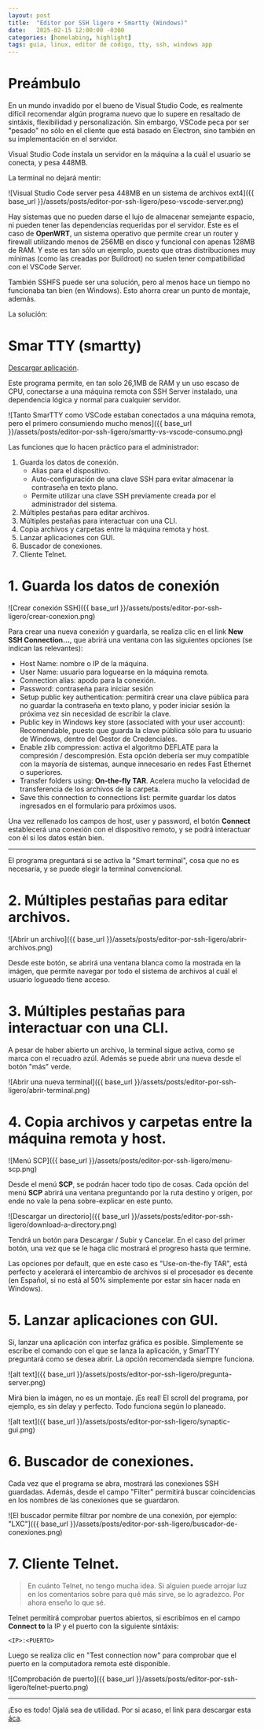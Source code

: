 ```yaml
---
layout: post
title:  "Editor por SSH ligero • Smartty (Windows)"
date:   2025-02-15 12:00:00 -0300
categories: [homelabing, highlight]
tags: guia, linux, editor de codigo, tty, ssh, windows app
---
```


# Preámbulo

En un mundo invadido por el bueno de Visual Studio Code, es realmente difícil recomendar algún programa nuevo que lo supere en resaltado de sintáxis, flexibilidad y personalización. Sin embargo, VSCode peca por ser "pesado" no sólo en el cliente que está basado en Electron, sino también en su implementación en el servidor.

Visual Studio Code instala un servidor en la máquina a la cuál el usuario se conecta, y pesa 448MB.

La terminal no dejará mentir:

![Visual Studio Code server pesa 448MB en un sistema de archivos ext4]({{ base_url }}/assets/posts/editor-por-ssh-ligero/peso-vscode-server.png)

Hay sistemas que no pueden darse el lujo de almacenar semejante espacio, ni pueden tener las dependencias requeridas por el servidor. Este es el caso de **OpenWRT**, un sistema operativo que permite crear un router y firewall utilizando menos de 256MB en disco y funcional con apenas 128MB de RAM. Y este es tan sólo un ejemplo, puesto que otras distribuciones muy mínimas (como las creadas por Buildroot) no suelen tener compatibilidad con el VSCode Server.

También SSHFS puede ser una solución, pero al menos hace un tiempo no funcionaba tan bien (en Windows). Esto ahorra crear un punto de montaje, además.

La solución:

# Smar TTY (smartty)

[Descargar aplicación](https://sysprogs.com/SmarTTY/download/).

Este programa permite, en tan solo 26,1MB de RAM y un uso escaso de CPU, conectarse a una máquina remota con SSH Server instalado, una dependencia lógica y normal para cualquier servidor.

![Tanto SmarTTY como VSCode estaban conectados a una máquina remota, pero el primero consumiendo mucho menos]({{ base_url }}/assets/posts/editor-por-ssh-ligero/smartty-vs-vscode-consumo.png)

Las funciones que lo hacen práctico para el administrador:

1. Guarda los datos de conexión.
   - Alias para el dispositivo.
   - Auto-configuración de una clave SSH para evitar almacenar la contraseña en texto plano.
   - Permite utilizar una clave SSH previamente creada por el administrador del sistema.
2. Múltiples pestañas para editar archivos.
3. Múltiples pestañas para interactuar con una CLI.
4. Copia archivos y carpetas entre la máquina remota y host.
5. Lanzar aplicaciones con GUI.
6. Buscador de conexiones.
7. Cliente Telnet.

# 1. Guarda los datos de conexión

![Crear conexión SSH]({{ base_url }}/assets/posts/editor-por-ssh-ligero/crear-conexion.png)

Para crear una nueva conexión y guardarla, se realiza clic en el link **New SSH Connection...**, que abrirá una ventana con las siguientes opciones (se indican las relevantes):

- Host Name: nombre o IP de la máquina.
- User Name: usuario para loguearse en la máquina remota.
- Connection alias: apodo para la conexión.
- Password: contraseña para iniciar sesión
- Setup public key authentication: permitirá crear una clave pública para no guardar la contraseña en texto plano, y poder iniciar sesión la próxima vez sin necesidad de escribir la clave.
- Public key in Windows key store (associated with your user account): Recomendable, puesto que guarda la clave pública sólo para tu usuario de Windows, dentro del Gestor de Credenciales.
- Enable zlib compression: activa el algoritmo DEFLATE para la compresión / descompresión. Esta opción debería ser muy compatible con la mayoría de sistemas, aunque innecesario en redes Fast Ethernet o superiores.
- Transfer folders using: **On-the-fly TAR**. Acelera mucho la velocidad de transferencia de los archivos de la carpeta.
- Save this connection to connections list: permite guardar los datos ingresados en el formulario para próximos usos.

Una vez rellenado los campos de host, user y password, el botón **Connect** establecerá una conexión con el dispositivo remoto, y se podrá interactuar con él si los datos están bien.

---

El programa preguntará si se activa la "Smart terminal", cosa que no es necesaria, y se puede elegir la terminal convencional.

# 2. Múltiples pestañas para editar archivos.

![Abrir un archivo]({{ base_url }}/assets/posts/editor-por-ssh-ligero/abrir-archivos.png)

Desde este botón, se abrirá una ventana blanca como la mostrada en la imágen, que permite navegar por todo el sistema de archivos al cuál el usuario logueado tiene acceso.

# 3. Múltiples pestañas para interactuar con una CLI.

A pesar de haber abierto un archivo, la terminal sigue activa, como se marca con el recuadro azúl. Además se puede abrir una nueva desde el botón "más" verde.

![Abrir una nueva terminal]({{ base_url }}/assets/posts/editor-por-ssh-ligero/abrir-terminal.png)

# 4. Copia archivos y carpetas entre la máquina remota y host.

![Menú SCP]({{ base_url }}/assets/posts/editor-por-ssh-ligero/menu-scp.png)

Desde el menú **SCP**, se podrán hacer todo tipo de cosas. Cada opción del menú **SCP** abrirá una ventana preguntando por la ruta destino y orígen, por ende no vale la pena sobre-explicar en este punto.

![Descargar un directorio]({{ base_url }}/assets/posts/editor-por-ssh-ligero/download-a-directory.png)

Tendrá un botón para Descargar / Subir y Cancelar. En el caso del primer botón, una vez que se le haga clic mostrará el progreso hasta que termine.

Las opciones por default, que en este caso es "Use-on-the-fly TAR", está perfecto y acelerará el intercambio de archivos si el procesador es decente (en Español, si no está al 50% simplemente por estar sin hacer nada en Windows).

# 5. Lanzar aplicaciones con GUI.

Si, lanzar una aplicación con interfaz gráfica es posible. Simplemente se escribe el comando con el que se lanza la aplicación, y SmarTTY preguntará como se desea abrir. La opción recomendada siempre funciona.

![alt text]({{ base_url }}/assets/posts/editor-por-ssh-ligero/pregunta-server.png)

Mirá bien la imágen, no es un montaje. ¡Es real! El scroll del programa, por ejemplo, es sin delay y perfecto. Todo funciona según lo planeado.

![alt text]({{ base_url }}/assets/posts/editor-por-ssh-ligero/synaptic-gui.png)

# 6. Buscador de conexiones.

Cada vez que el programa se abra, mostrará las conexiones SSH guardadas. Además, desde el campo "Filter" permitirá buscar coincidencias en los nombres de las conexiones que se guardaron.

![El buscador permite filtrar por nombre de una conexión, por ejemplo: "LXC"]({{ base_url }}/assets/posts/editor-por-ssh-ligero/buscador-de-conexiones.png)

# 7. Cliente Telnet.

> En cuánto Telnet, no tengo mucha idea. Si alguien puede arrojar luz en los comentarios sobre para qué más sirve, se lo agradezco. Por ahora enseño lo que sé.

Telnet permitirá comprobar puertos abiertos, si escribimos en el campo **Connect to** la IP y el puerto con la siguiente sintáxis:

```
<IP>:<PUERTO>
```

Luego se realiza clic en "Test connection now" para comprobar que el puerto en la computadora remota esté disponible.

![Comprobación de puerto]({{ base_url }}/assets/posts/editor-por-ssh-ligero/telnet-puerto.png)

---

¡Eso es todo! Ojalá sea de utilidad. Por si acaso, el link para descargar esta [áca](https://sysprogs.com/SmarTTY/download/).